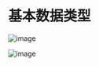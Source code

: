 # 基本数据类型

![image](https://github.com/Mountains-and-rivers/go-learn-learn/blob/main/images/02.png)



![image](https://github.com/Mountains-and-rivers/go-learn-learn/blob/main/images/03.png)